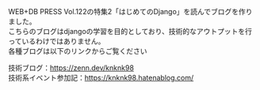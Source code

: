 WEB+DB PRESS Vol.122の特集2「はじめてのDjango」を読んでブログを作りました。<br>
こちらのブログはdjangoの学習を目的としており、技術的なアウトプットを行っているわけではありません。<br>
各種ブログは以下のリンクからご覧ください<br>

技術ブログ：https://zenn.dev/knknk98 <br>
技術系イベント参加記：https://knknk98.hatenablog.com/

